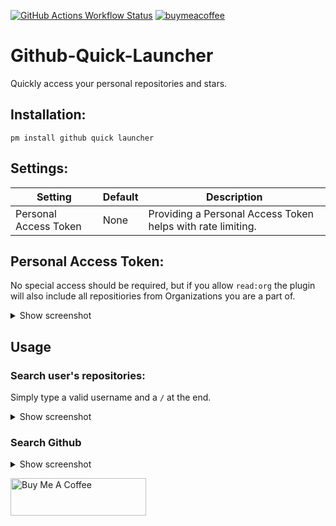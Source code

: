 [![GitHub Actions Workflow Status](https://img.shields.io/github/actions/workflow/status/garulf/github-quick-launcher/test-plugin.yml?style=flat-square&label=tests)](https://github.com/Garulf/pyFlowLauncher/actions/workflows/tests.yaml) [![buymeacoffee](https://img.shields.io/badge/buy%20me%20a%20coffee-yellow.svg?style=flat-square&logo=buymeacoffee&logoColor=000)](https://www.buymeacoffee.com/garulf)

# Github-Quick-Launcher

Quickly access your personal repositories and stars.

## Installation:

```
pm install github quick launcher
```

## Settings:

| Setting               | Default | Description                                                 |
| --------------------- | ------- | ----------------------------------------------------------- |
| Personal Access Token | None    | Providing a Personal Access Token helps with rate limiting. |

## Personal Access Token:

No special access should be required, but if you allow `read:org` the plugin will also include all repositiories from Organizations you are a part of.

<details>
<summary>Show screenshot</summary>

![image](https://user-images.githubusercontent.com/535299/150702194-47d85f6e-8270-4a63-8c72-ba13cc57c93f.png)

</details>

## Usage

### Search user's repositories:

Simply type a valid username and a `/` at the end.

<details>
<summary>Show screenshot</summary>

![image](https://github.com/Garulf/Github-Quick-Launcher/assets/535299/2a92a6d7-364e-4c55-b8ac-c81da9eb52d2)


</details>

### Search Github

<details>
<summary>Show screenshot</summary>

![image](https://github.com/Garulf/Github-Quick-Launcher/assets/535299/51d56c53-9eac-4c18-b724-333fe88fc31f)


</details>


<a href="https://www.buymeacoffee.com/garulf" target="_blank"><img src="https://cdn.buymeacoffee.com/buttons/v2/default-yellow.png" alt="Buy Me A Coffee" style="height: 60px !important;width: 217px !important;" ></a>
